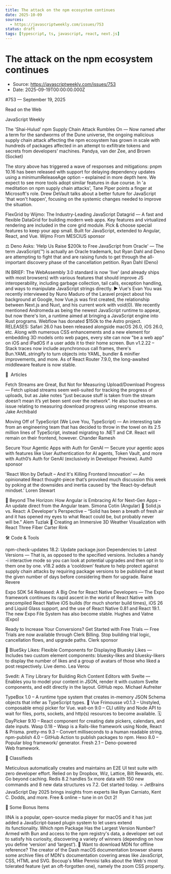 ```yaml
---
title: The attack on the npm ecosystem continues
date: 2025-10-09
sources:
  - https://javascriptweekly.com/issues/753
status: draft
tags: [typescript, ts, javascript, react, next.js]
---
```


# The attack on the npm ecosystem continues

- Source: https://javascriptweekly.com/issues/753
- Date: 2025-09-19T00:00:00.000Z

#​753 — September 19, 2025


Read on the Web




    
    

JavaScript Weekly




  





  
  
The 'Shai-Hulud' npm Supply Chain Attack Rumbles On — Now named after a term for the sandworms of the Dune universe, the ongoing malicious supply chain attack affecting the npm ecosystem has grown in scale with hundreds of packages affected in an attempt to exfiltrate tokens and secrets from developers’ machines.
Pandya, van der Zee, and Brown (Socket) 


The story above has triggered a wave of responses and mitigations:
pnpm 10.16 has been released with support for delaying dependency updates using a minimumReleaseAge option – explained in more depth here. We expect to see more tools adopt similar features in due course.
In 'a meditation on npm supply chain attacks', Tane Piper points a finger at Microsoft's role.
Drew DeVault talks about a better future for JavaScript 'that won't happen', focusing on the systemic changes needed to improve the situation.


  
  
FlexGrid by Wijmo: The Industry-Leading JavaScript Datagrid — A fast and flexible DataGrid for building modern web apps. Key features and virtualized rendering are included in the core grid module. Pick & choose special features to keep your app small. Built for JavaScript, extended to Angular, React, and Vue.
Wijmo From MESCIUS sponsor


  
  
⚖️ Deno Asks: 'Help Us Raise $200k to Free JavaScript from Oracle' — The term JavaScript(™) is actually an Oracle trademark, but Ryan Dahl and Deno are attempting to fight that and are raising funds to get through the all-important discovery phase of the cancellation petition.
Ryan Dahl (Deno) 


IN BRIEF:
The WebAssembly 3.0 standard is now 'live' (and already ships with most browsers) with various features that should improve JS interoperability, including garbage collection, tail calls, exception handling, and ways to manipulate JavaScript strings directly.
▶️ Vue's Evan You was recently interviewed by Nuno Maduro of the Laravel project about his background at Google, how Vue.js was first created, the relationship between Next.js and Nuxt, and his current work with void(0).
We recently mentioned Andromeda as being the newest JavaScript runtime to appear, but now there's Ion, a runtime aimed at bringing a JavaScript engine into Rust programs.
Webflow has donated $150k to the Astro project.
RELEASES:
Safari 26.0 has been released alongside macOS 26.0, iOS 26.0, etc. Along with numerous CSS enhancements and a new <model> element for embedding 3D models onto web pages, every site can now "be a web app" on iOS and iPadOS if a user adds it to their home screen.
Bun v1.2.22 – Stack traces now include asynchronous call frames, there's Bun.YAML.stringify to turn objects into YAML, bundler & minifier improvements, and more.
As of React Router 7.9.0, the long-awaited middleware feature is now stable.


📖  Articles




  





  
  
Fetch Streams are Great, But Not for Measuring Upload/Download Progress — Fetch upload streams seem well-suited for tracking the progress of uploads, but as Jake notes “just because stuff is taken from the stream doesn’t mean it’s yet been sent over the network”. He also touches on an issue relating to measuring download progress using response streams.
Jake Archibald 


  
  
Moving Off of TypeScript (We Love You, TypeScript) — An interesting tale from an engineering team that has decided to throw in the towel on its 2.5 million lines of TypeScript, instead migrating to .NET and C#. React will remain on their frontend, however.
Chander Ramesh 


  
  
Secure Your Agentic Apps with Auth for GenAI — Secure your agentic apps with features like User Authentication for AI agents, Token Vault, and more with Auth0’s Auth for GenAI (exclusively in Developer Preview).
Auth0 sponsor


  
  
'React Won by Default – And It's Killing Frontend Innovation' — An opinionated React thought-piece that’s provoked much discussion this week by poking at the downsides and inertia caused by ‘the React-by-default mindset.’
Loren Stewart 


📄 Beyond The Horizon: How Angular is Embracing AI for Next-Gen Apps – An update direct from the Angular team. Simona Cotin (Angular)
📄 Solid.js vs. React: A Developer's Perspective – “Solid has been a breath of fresh air and it has opened my eyes to what React could be, but probably never will be.” Alem Tuzlak
📄 Creating an Immersive 3D Weather Visualization with React Three Fiber  Carter Rink


🛠 Code & Tools




  





  
  
npm-check-updates 18.2: Update package.json Dependencies to Latest Versions — That is, as opposed to the specified versions. Includes a handy -i interactive mode so you can look at potential upgrades and then opt in to them one by one. v18.2 adds a ‘cooldown’ feature to help protect against supply chain attacks by requiring package versions to be published at least the given number of days before considering them for upgrade.
Raine Revere 


  
  
Expo SDK 54 Released: A Big One for React Native Developers — The Expo framework continues its rapid ascent in the world of React Native with precompiled React Native iOS builds (for much shorter build times), iOS 26 and Liquid Glass support, and the use of React Native 0.81 and React 19.1. The new Expo File System has also become stable.
Hughes and Vatne (Expo) 


  
  
Ready to Increase Your Conversions? Get Started with Free Trials — Free Trials are now available through Clerk Billing. Stop building trial logic, cancellation flows, and upgrade paths.
Clerk sponsor


  
  
🦋 BlueSky Likes: Flexible Components for Displaying Bluesky Likes — Includes two custom element components: bluesky-likes and bluesky-likers to display the number of likes and a group of avatars of those who liked a post respectively. Live demo.
Lea Verou 


  
  
Svedit: A Tiny Library for Building Rich Content Editors with Svelte — Enables you to model your content in JSON, render it with custom Svelte components, and edit directly in the layout. GitHub repo.
Michael Aufreiter 




TypeBox 1.0 – A runtime type system that creates in-memory JSON Schema objects that infer as TypeScript types.
🙂 Vue Frimousse v0.1.3 – Unstyled, composable emoji picker for Vue.
wait-on 9.0 – CLI utility and Node API to wait for files, ports, sockets, and http(s) resources to become available.
🗓️ DayPicker 9.10 – React component for creating date pickers, calendars, and date inputs.
Wasp 0.18 – Wasp is a Rails-like framework using Node, React & Prisma.
pretty-ms 9.3 – Convert milliseconds to a human readable string.
npm-publish 4.0 – GitHub Action to publish packages to npm.
Hexo 8.0 – Popular blog framework/ generator.
Fresh 2.1 – Deno-powered Web framework.








	
📰 Classifieds


Meticulous automatically creates and maintains an E2E UI test suite with zero developer effort. Relied on by Dropbox, Wiz, Lattice, Bilt Rewards, etc.
Go beyond caching. Redis 8.2 handles 5x more data with 150 new commands and 8 new data structures vs 7.2. Get started today.
⭐ JetBrains JavaScript Day 2025 brings insights from experts like Ryan Carniato, Kent C. Dodds, and more. Free & online – tune in on Oct 2!










🎁 Some Bonus Items




  






IINA is a popular, open-source media player for macOS and it has just added a JavaScript-based plugin system to let users extend its functionality.
Which npm Package Has the Largest Version Number? Armed with Bun and access to the npm registry's data, a developer set out to satisfy his curiosity, discovering a variety of winners (depending on how you define ‘version’ and ‘largest’).
📂 Want to download MDN for offline reference? The creator of the Dash macOS documentation browser shares some archive files of MDN's documentation covering areas like JavaScript, CSS, HTML and SVG.
Bocoup's Mike Pennisi talks about the Web's most tolerated feature (yet an oft-forgotten one), namely the zoom CSS property.
